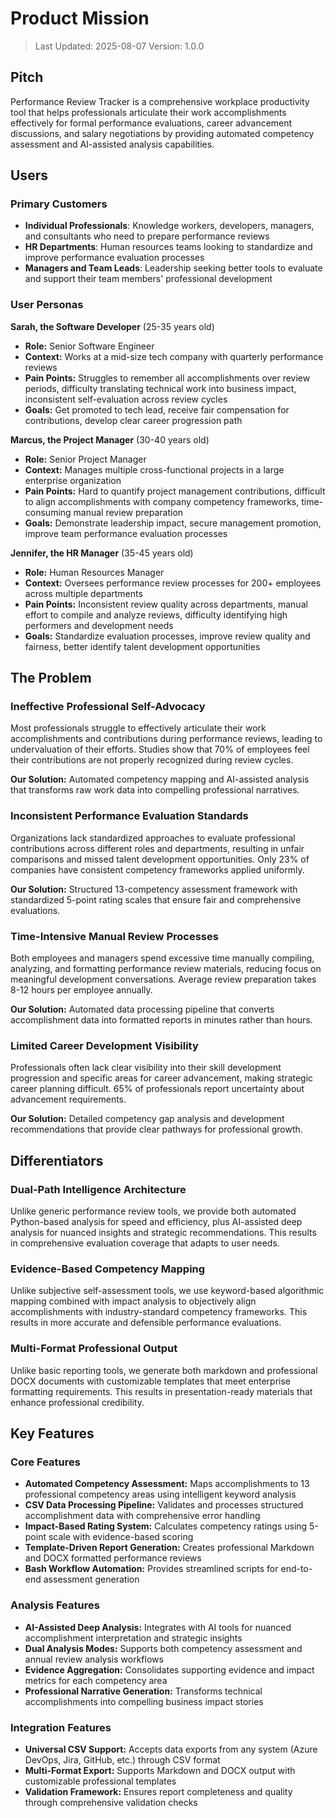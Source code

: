 # Product Mission

> Last Updated: 2025-08-07
> Version: 1.0.0

## Pitch

Performance Review Tracker is a comprehensive workplace productivity tool that helps professionals articulate their work accomplishments effectively for formal performance evaluations, career advancement discussions, and salary negotiations by providing automated competency assessment and AI-assisted analysis capabilities.

## Users

### Primary Customers

- **Individual Professionals**: Knowledge workers, developers, managers, and consultants who need to prepare performance reviews
- **HR Departments**: Human resources teams looking to standardize and improve performance evaluation processes
- **Managers and Team Leads**: Leadership seeking better tools to evaluate and support their team members' professional development

### User Personas

**Sarah, the Software Developer** (25-35 years old)
- **Role:** Senior Software Engineer
- **Context:** Works at a mid-size tech company with quarterly performance reviews
- **Pain Points:** Struggles to remember all accomplishments over review periods, difficulty translating technical work into business impact, inconsistent self-evaluation across review cycles
- **Goals:** Get promoted to tech lead, receive fair compensation for contributions, develop clear career progression path

**Marcus, the Project Manager** (30-40 years old)
- **Role:** Senior Project Manager
- **Context:** Manages multiple cross-functional projects in a large enterprise organization
- **Pain Points:** Hard to quantify project management contributions, difficult to align accomplishments with company competency frameworks, time-consuming manual review preparation
- **Goals:** Demonstrate leadership impact, secure management promotion, improve team performance evaluation processes

**Jennifer, the HR Manager** (35-45 years old)
- **Role:** Human Resources Manager
- **Context:** Oversees performance review processes for 200+ employees across multiple departments
- **Pain Points:** Inconsistent review quality across departments, manual effort to compile and analyze reviews, difficulty identifying high performers and development needs
- **Goals:** Standardize evaluation processes, improve review quality and fairness, better identify talent development opportunities

## The Problem

### Ineffective Professional Self-Advocacy

Most professionals struggle to effectively articulate their work accomplishments and contributions during performance reviews, leading to undervaluation of their efforts. Studies show that 70% of employees feel their contributions are not properly recognized during review cycles.

**Our Solution:** Automated competency mapping and AI-assisted analysis that transforms raw work data into compelling professional narratives.

### Inconsistent Performance Evaluation Standards

Organizations lack standardized approaches to evaluate professional contributions across different roles and departments, resulting in unfair comparisons and missed talent development opportunities. Only 23% of companies have consistent competency frameworks applied uniformly.

**Our Solution:** Structured 13-competency assessment framework with standardized 5-point rating scales that ensure fair and comprehensive evaluations.

### Time-Intensive Manual Review Processes

Both employees and managers spend excessive time manually compiling, analyzing, and formatting performance review materials, reducing focus on meaningful development conversations. Average review preparation takes 8-12 hours per employee annually.

**Our Solution:** Automated data processing pipeline that converts accomplishment data into formatted reports in minutes rather than hours.

### Limited Career Development Visibility

Professionals often lack clear visibility into their skill development progression and specific areas for career advancement, making strategic career planning difficult. 65% of professionals report uncertainty about advancement requirements.

**Our Solution:** Detailed competency gap analysis and development recommendations that provide clear pathways for professional growth.

## Differentiators

### Dual-Path Intelligence Architecture

Unlike generic performance review tools, we provide both automated Python-based analysis for speed and efficiency, plus AI-assisted deep analysis for nuanced insights and strategic recommendations. This results in comprehensive evaluation coverage that adapts to user needs.

### Evidence-Based Competency Mapping

Unlike subjective self-assessment tools, we use keyword-based algorithmic mapping combined with impact analysis to objectively align accomplishments with industry-standard competency frameworks. This results in more accurate and defensible performance evaluations.

### Multi-Format Professional Output

Unlike basic reporting tools, we generate both markdown and professional DOCX documents with customizable templates that meet enterprise formatting requirements. This results in presentation-ready materials that enhance professional credibility.

## Key Features

### Core Features

- **Automated Competency Assessment:** Maps accomplishments to 13 professional competency areas using intelligent keyword analysis
- **CSV Data Processing Pipeline:** Validates and processes structured accomplishment data with comprehensive error handling
- **Impact-Based Rating System:** Calculates competency ratings using 5-point scale with evidence-based scoring
- **Template-Driven Report Generation:** Creates professional Markdown and DOCX formatted performance reviews
- **Bash Workflow Automation:** Provides streamlined scripts for end-to-end assessment generation

### Analysis Features

- **AI-Assisted Deep Analysis:** Integrates with AI tools for nuanced accomplishment interpretation and strategic insights
- **Dual Analysis Modes:** Supports both competency assessment and annual review analysis workflows
- **Evidence Aggregation:** Consolidates supporting evidence and impact metrics for each competency area
- **Professional Narrative Generation:** Transforms technical accomplishments into compelling business impact stories

### Integration Features

- **Universal CSV Support:** Accepts data exports from any system (Azure DevOps, Jira, GitHub, etc.) through CSV format
- **Multi-Format Export:** Supports Markdown and DOCX output with customizable professional templates
- **Validation Framework:** Ensures report completeness and quality through comprehensive validation checks